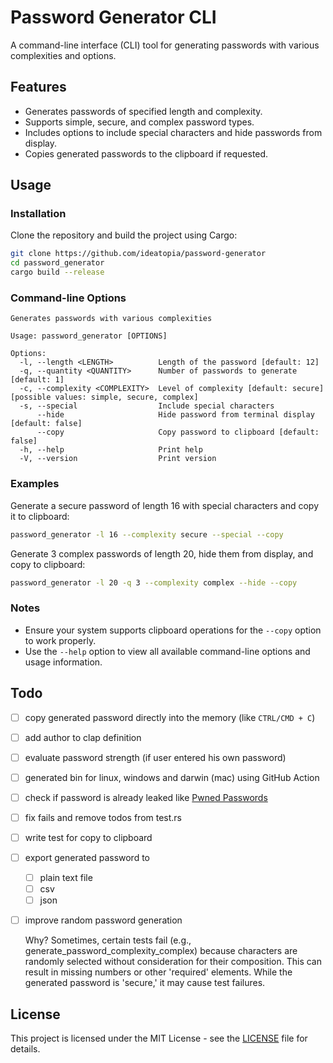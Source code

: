 # Password Generator CLI

A command-line interface (CLI) tool for generating passwords with various complexities and options.

## Features

- Generates passwords of specified length and complexity.
- Supports simple, secure, and complex password types.
- Includes options to include special characters and hide passwords from display.
- Copies generated passwords to the clipboard if requested.

## Usage

### Installation

Clone the repository and build the project using Cargo:

```bash
git clone https://github.com/ideatopia/password-generator
cd password_generator
cargo build --release
```

### Command-line Options

```
Generates passwords with various complexities

Usage: password_generator [OPTIONS]

Options:
  -l, --length <LENGTH>          Length of the password [default: 12]
  -q, --quantity <QUANTITY>      Number of passwords to generate [default: 1]
  -c, --complexity <COMPLEXITY>  Level of complexity [default: secure] [possible values: simple, secure, complex]
  -s, --special                  Include special characters
      --hide                     Hide password from terminal display [default: false]
      --copy                     Copy password to clipboard [default: false]
  -h, --help                     Print help
  -V, --version                  Print version
```

### Examples

Generate a secure password of length 16 with special characters and copy it to clipboard:

```bash
password_generator -l 16 --complexity secure --special --copy
```

Generate 3 complex passwords of length 20, hide them from display, and copy to clipboard:

```bash
password_generator -l 20 -q 3 --complexity complex --hide --copy
```

### Notes

- Ensure your system supports clipboard operations for the `--copy` option to work properly.
- Use the `--help` option to view all available command-line options and usage information.

## Todo
- [ ] copy generated password directly into the memory (like `CTRL/CMD + C`)
- [ ] add author to clap definition
- [ ] evaluate password strength (if user entered his own password)
- [ ] generated bin for linux, windows and darwin (mac) using GitHub Action
- [ ] check if password is already leaked like [Pwned Passwords](https://haveibeenpwned.com/Passwords)
- [ ] fix fails and remove todos from test.rs
- [ ] write test for copy to clipboard
- [ ] export generated password to 
  - [ ] plain text file
  - [ ] csv
  - [ ] json
- [ ] improve random password generation

  Why? Sometimes, certain tests fail (e.g., generate_password_complexity_complex) because characters are randomly selected without consideration for their composition. This can result in missing numbers or other 'required' elements. While the generated password is 'secure,' it may cause test failures.

## License

This project is licensed under the MIT License - see the [LICENSE](LICENSE) file for details.
